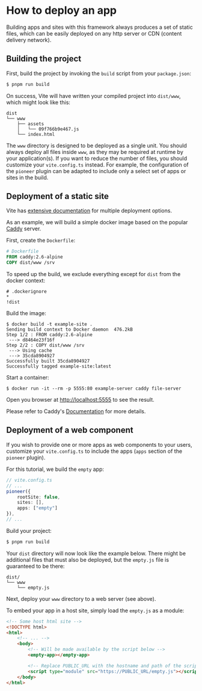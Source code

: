# How to deploy an app

Building apps and sites with this framework always produces a set of static files, which can be easily deployed on any http server or CDN (content delivery network).

## Building the project

First, build the project by invoking the `build` script from your `package.json`:

```bash
$ pnpm run build
```

On success, Vite will have written your compiled project into `dist/www`, which might look like this:

```text
dist
└── www
    ├── assets
    │   └── 09f766b9e467.js
    └── index.html
```

The `www` directory is designed to be deployed as a single unit.
You should always deploy all files inside `www`, as they may be required at runtime by your application(s).
If you want to reduce the number of files, you should customize your `vite.config.ts` instead.
For example, the configuration of the `pioneer` plugin can be adapted to include only a select set of apps or sites in the build.

## Deployment of a static site

Vite has [extensive documentation](https://vitejs.dev/guide/static-deploy.html) for multiple deployment options.

As an example, we will build a simple docker image based on the popular [Caddy](https://caddyserver.com/) server.

First, create the `Dockerfile`:

```dockerfile
# Dockerfile
FROM caddy:2.6-alpine
COPY dist/www /srv
```

To speed up the build, we exclude everything except for `dist` from the docker context:

```text
# .dockerignore
*
!dist
```

Build the image:

```
$ docker build -t example-site .
Sending build context to Docker daemon  476.2kB
Step 1/2 : FROM caddy:2.6-alpine
 ---> d8464e23f16f
Step 2/2 : COPY dist/www /srv
 ---> Using cache
 ---> 35cda8904927
Successfully built 35cda8904927
Successfully tagged example-site:latest
```

Start a container:

```
$ docker run -it --rm -p 5555:80 example-server caddy file-server
```

Open you browser at <http://localhost:5555> to see the result.

Please refer to Caddy's [Documentation](https://caddyserver.com/docs/) for more details.

## Deployment of a web component

If you wish to provide one or more apps as web components to your users, customize your `vite.config.ts` to include the apps (`apps` section of the `pioneer` plugin).

For this tutorial, we build the `empty` app:

```ts
// vite.config.ts
// ...
pioneer({
    rootSite: false,
    sites: [],
    apps: ["empty"]
}),
// ...
```

Build your project:

```bash
$ pnpm run build
```

Your `dist` directory will now look like the example below.
There might be additional files that must also be deployed, but the `empty.js` file is guaranteed to be there:

```text
dist/
└── www
    └── empty.js
```

Next, deploy your `www` directory to a web server (see above).

To embed your app in a host site, simply load the `empty.js` as a module:

```html
<!-- Some host html site -->
<!DOCTYPE html>
<html>
    <!-- ... -->
    <body>
        <!-- Will be made available by the script below -->
        <empty-app></empty-app>

        <!-- Replace PUBLIC_URL with the hostname and path of the script -->
        <script type="module" src="https://PUBLIC_URL/empty.js"></script>
    </body>
</html>
```
